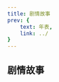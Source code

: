 ```yaml
---
title: 剧情故事
prev: {
    text: 年表,
    link: ../
}
---
```


## <div style class="text-bg-white"> 剧情故事 </div>